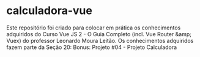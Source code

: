 # calculadora-vue
Este repositório foi criado para colocar em prática os conhecimentos adquiridos do Curso Vue JS 2 - O Guia Completo (incl. Vue Router &amp;amp; Vuex) do professor Leonardo Moura Leitão. Os conhecimentos adquiridos fazem parte da Seção 20: Bonus: Projeto #04 - Projeto Calculadora
